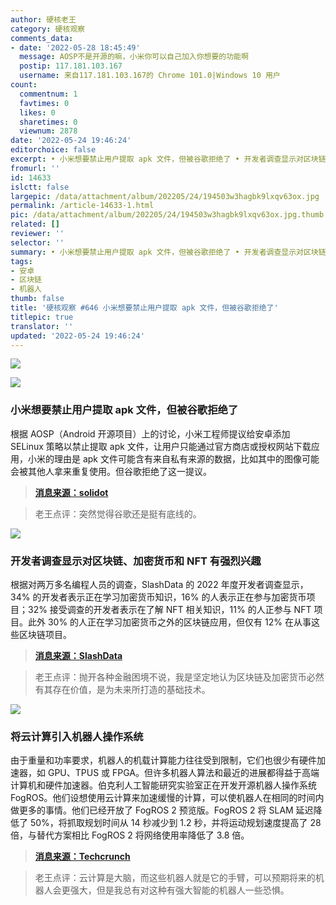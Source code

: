 ```yaml
---
author: 硬核老王
category: 硬核观察
comments_data:
- date: '2022-05-28 18:45:49'
  message: AOSP不是开源的嘛，小米你可以自己加入你想要的功能啊
  postip: 117.181.103.167
  username: 来自117.181.103.167的 Chrome 101.0|Windows 10 用户
count:
  commentnum: 1
  favtimes: 0
  likes: 0
  sharetimes: 0
  viewnum: 2878
date: '2022-05-24 19:46:24'
editorchoice: false
excerpt: • 小米想要禁止用户提取 apk 文件，但被谷歌拒绝了 • 开发者调查显示对区块链、加密货币和 NFT 有强烈兴趣 • 将云计算引入机器人操作系统
fromurl: ''
id: 14633
islctt: false
largepic: /data/attachment/album/202205/24/194503w3hagbk9lxqv63ox.jpg
permalink: /article-14633-1.html
pic: /data/attachment/album/202205/24/194503w3hagbk9lxqv63ox.jpg.thumb.jpg
related: []
reviewer: ''
selector: ''
summary: • 小米想要禁止用户提取 apk 文件，但被谷歌拒绝了 • 开发者调查显示对区块链、加密货币和 NFT 有强烈兴趣 • 将云计算引入机器人操作系统
tags:
- 安卓
- 区块链
- 机器人
thumb: false
title: '硬核观察 #646 小米想要禁止用户提取 apk 文件，但被谷歌拒绝了'
titlepic: true
translator: ''
updated: '2022-05-24 19:46:24'
---
```


![](/data/attachment/album/202205/24/194503w3hagbk9lxqv63ox.jpg)


![](/data/attachment/album/202205/24/194522b5bsmgezk5ubtwsb.jpg)


### 小米想要禁止用户提取 apk 文件，但被谷歌拒绝了


根据 AOSP（Android 开源项目）上的讨论，小米工程师提议给安卓添加 SELinux 策略以禁止提取 apk 文件，让用户只能通过官方商店或授权网站下载应用，小米的理由是 apk 文件可能含有来自私有来源的数据，比如其中的图像可能会被其他人拿来重复使用。但谷歌拒绝了这一提议。



> 
> **[消息来源：solidot](https://www.solidot.org/story?sid=71617)**
> 
> 
> 



> 
> 老王点评：突然觉得谷歌还是挺有底线的。
> 
> 
> 


![](/data/attachment/album/202205/24/194538kb5ud7murb5rm51n.jpg)


### 开发者调查显示对区块链、加密货币和 NFT 有强烈兴趣


根据对两万多名编程人员的调查，SlashData 的 2022 年度开发者调查显示，34% 的开发者表示正在学习加密货币知识，16% 的人表示正在参与加密货币项目；32% 接受调查的开发者表示在了解 NFT 相关知识，11% 的人正参与 NFT 项目。此外 30% 的人正在学习加密货币之外的区块链应用，但仅有 12% 在从事这些区块链项目。



> 
> **[消息来源：SlashData](https://slashdata-website-cms.s3.amazonaws.com/sample_reports/VZtJWxZw5Q9NDSAQ.pdf)**
> 
> 
> 



> 
> 老王点评：抛开各种金融困境不说，我是坚定地认为区块链及加密货币必然有其存在价值，是为未来所打造的基础技术。
> 
> 
> 


![](/data/attachment/album/202205/24/194547xw9xy0i558nyiaxo.jpg)


### 将云计算引入机器人操作系统


由于重量和功率要求，机器人的机载计算能力往往受到限制，它们也很少有硬件加速器，如 GPU、TPUS 或 FPGA。但许多机器人算法和最近的进展都得益于高端计算机和硬件加速器。伯克利人工智能研究实验室正在开发开源机器人操作系统 FogROS。他们设想使用云计算来加速缓慢的计算，可以使机器人在相同的时间内做更多的事情。他们已经开放了 FogROS 2 预览版。FogROS 2 将 SLAM 延迟降低了 50%，将抓取规划时间从 14 秒减少到 1.2 秒，并将运动规划速度提高了 28 倍，与替代方案相比 FogROS 2 将网络使用率降低了 3.8 倍。



> 
> **[消息来源：Techcrunch](https://techcrunch.com/2022/05/23/fogros-brings-robotic-cloud-computing-to-the-robot-operating-system/)**
> 
> 
> 



> 
> 老王点评：云计算是大脑，而这些机器人就是它的手臂，可以预期将来的机器人会更强大，但是我总有对这种有强大智能的机器人一些恐惧。
> 
> 
>